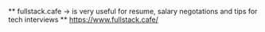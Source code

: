 ** fullstack.cafe -> is very useful for resume, salary negotations and tips for tech interviews **
https://www.fullstack.cafe/
